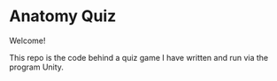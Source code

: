 # Anatomy Quiz

Welcome!

This repo is the code behind a quiz game I have written and run via the program Unity.

